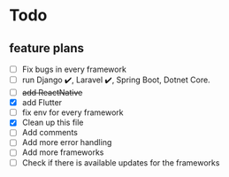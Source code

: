 # Todo

## feature plans

- [ ] Fix bugs in every framework
- [ ] run Django ✔️, Laravel ✔️, Spring Boot, Dotnet Core.
- [ ] <del>add ReactNative</del>
- [x] add Flutter
- [ ] fix env for every framework
- [x] Clean up this file
- [ ] Add comments
- [ ] Add more error handling
- [ ] Add more frameworks
- [ ] Check if there is available updates for the frameworks
